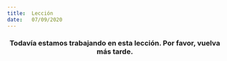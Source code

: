 ```yaml
---
title:  Lección
date:   07/09/2020
---
```


### <center>Todavía estamos trabajando en esta lección. Por favor, vuelva más tarde.</center>